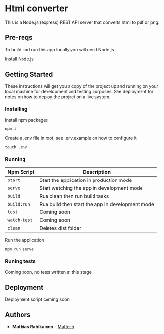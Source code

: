 # Html converter

This is a Node.js (express) REST API server that converts html to pdf or png.

## Pre-reqs

To build and run this app locally you will need Node.js

Install [Node.js](https://nodejs.org/en/)

## Getting Started

These instructions will get you a copy of the project up and running on your local machine for development and testing purposes. See deployment for notes on how to deploy the project on a live system.

### Installing

Install npm packages

```
npm i
```

Create a .env file in root, see .env.example on how to configure it

```
touch .env
```

### Running

| Npm Script | Description |
| ------------------------- | ------------------------------------------------------------------------------------------------- |
| `start`                   | Start the application in production mode                                                          |
| `serve`                   | Start watching the app in development mode                                                        |
| `build`                   | Run clean then run build tasks                                                                    |
| `build:run`               | Run build then start the app in development mode                                                  |
| `test`                    | Coming soon                                                                                       |
| `watch-test`              | Coming soon                                                                                       |
| `clean`                   | Deletes dist folder                                                                               |


Run the application

```
npm run serve
```

### Runing tests

Coming soon, no tests written at this stage

## Deployment

Deployment script coming soon

## Authors

* **Mathias Rahikainen** - [Matteeh](https://github.com/matteeh)